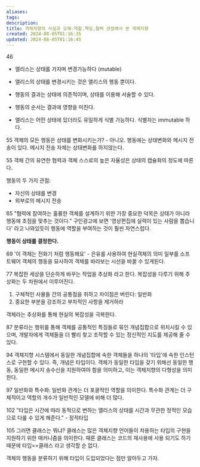 ```yaml
---
aliases: 
tags: 
description:
title: 객체지향의 사실과 오해-역할,책임,협력 관점에서 본 객체지향
created: 2024-08-05T01:16:35
updated: 2024-08-05T01:16:45
---
```

46 

- 앨리스는 상태를 가지며 변경가능하다 (mutable)
- 앨리스의 상태를 변경시키는 것은 앨리스의 행동 뿐이다.

- 행동의 결과는 상태에 의존적이며, 상태를 이용해 서술할 수 있다.
- 행동의 순서는 결과에 영향을 미친다.

- 앨리스는 어떤 상태에 있더라도 유일하게 식별 가능하다. 식별자는 immutable 하다.

55 객체의 모든 행동은 상태를 변화시키는가? - 아니오. 행동에는 상태변화와 메시지 전송이 있다. 메시지 전송 자체는 상태변화를 하지않는다.

55 객체 간의 유연한 협력과 객체 스스로의 높은 자율성은 상태의 캡슐화의 정도에 따른다.

행동의 두 가지 관점: 

- 자신의 상태를 변경
- 외부로의 메시지 전송

  

65 "협력에 참여하는 훌륭한 객체를 설계하기 위한 가장 중요한 덕목은 상태가 아니라 행동에 초점을 맞추는 것이다." 구인광고에 보면 '영상편집에 실력이 있는 사람을 뽑습니다' 라고 나와있듯이 행동에 역할을 부여하는 것이 훨씬 자연스럽다. 

**행동이 상태를 결정한다.**

  

69 '이 객체는 전화기 처럼 행동해요' - 은유를 사용하여 현실객체의 의미 일부를 소프트웨어 객체의 행동을 묘사하여 객체를 바라보는 시선을 바꿀 수 있게된다.

77 복잡한 세상을 단순하게 바꾸는 작업을 추상화 라고 한다. 복잡성을 다루기 위해 추상화는 두 차원에서 이루어진다.

1. 구체적인 사물들 간의 공통점을 취하고 차이점은 버린다: 일반화
2. 중요한 부분을 강조하고 부차적인 사항을 제거하라

객체라는 추상화를 통해 현실의 복잡성을 극복한다.

87 분류라는 행위를 통해 객체를 공통적인 특징들로 묶인 개념집합으로 위치시킬 수 있으며, 개발자에게 객체들을 더 빨리 찾고 조작할 수 있는 정신적인 지도를 제공해 줄 수 있다.

94 객체지향 시스템에서 동일한 개념집합에 속한 객체들을 하나의 '타입'에 속한 인스턴스로 구현할 수 있다. 즉, 개념은 타입이다. 객체가 동일한 타입을 갖기 위해선 동일한 행동, 동일한 메시지 송수신을 지원하여야 함을 의미하고, 이는 객체지향의 다형성을 의미한다. 

97 일반화와 특수화: 일반화 관계는 더 포괄적인 역할을 의미한다. 특수화 관계는 더 구체적이고 역할의 개수가 일반적인 모델에 비해 더 많다.

102 "타입은 시간에 따라 동적으로 변하는 앨리스의 상태를 시간과 무관한 정적인 모습으로 다룰 수 있게 해준다." - 정적타입

105 그러면 클래스는 뭐냐? 클래스는 많은 객체지향 언어들이 차용하는 타입의 구현을 지원하기 위한 매커니즘을 의미한다. 때론 클래스는 코드의 재사용에 사용 되기도 하기 때문에 타입==클래스 라고 생각할 순 없다. 

객체의 행동을 분류하기 위해 타입이 도입되었다는 점만 알아두고 가자.
